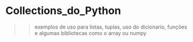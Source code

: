 # Collections_do_Python
>> exemplos de uso para listas, tuplas, uso do dicionario, funções e algumas bibliotecas como o array ou numpy
